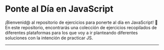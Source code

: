 # Ponte al Día en JavaScript

¡Bienvenid@ al repositorio de ejercicios para ponerte al día en JavaScript! 🚀 En este repositorio, encontrarás una colección de ejercicios recopilados de diferentes plataformas para los que voy a ir planteando diferentes soluciones con la intención de practicar JS.

---